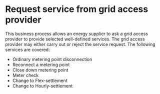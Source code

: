 ﻿# Request service from grid access provider

This business process allows an energy supplier to ask a grid access provider to provide selected well-defined services.
The grid access provider may either carry out or reject the service request.
The following services are covered:

* Ordinary metering point disconnection
* Reconnect a metering point
* Close down metering point
* Meter check
* Change to Flex-settlement
* Change to Hourly-settlement
